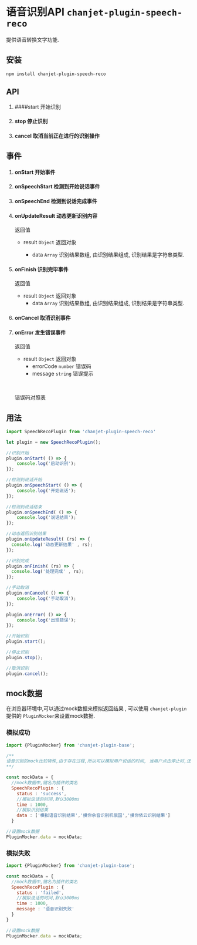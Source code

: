 # 语音识别API `chanjet-plugin-speech-reco`

提供语音转换文字功能.



## 安装

```
npm install chanjet-plugin-speech-reco
```



## API

1. ####start 开始识别
2. #### stop 停止识别

3. #### cancel 取消当前正在进行的识别操作





## 事件

1. #### onStart 开始事件

2. #### onSpeechStart 检测到开始说话事件

3. #### onSpeechEnd 检测到说话完成事件

4. #### onUpdateResult 动态更新识别内容

   返回值

   - result `Object` 返回对象

     - data `Array` 识别结果数组, 由识别结果组成, 识别结果是字符串类型.

5. #### onFinish 识别完毕事件

   返回值

   - result `Object` 返回对象
     - data `Array` 识别结果数组, 由识别结果组成, 识别结果是字符串类型.

6. #### onCancel 取消识别事件

7. #### onError 发生错误事件

   返回值

   - result `Object` 返回对象
     - errorCode `number` 错误码
     - message `string` 错误提示

   ​

   错误码对照表



   
## 用法

```javascript
import SpeechRecoPlugin from 'chanjet-plugin-speech-reco'

let plugin = new SpeechRecoPlugin();

//识别开始
plugin.onStart( () => {
	console.log('启动识别');
});

//检测到说话开始
plugin.onSpeechStart( () => {
	console.log('开始说话');
});

//检测到说话结束
plugin.onSpeechEnd( () => {
	console.log('说话结束');
});

//动态返回识别结果
plugin.onUpdateResult( (rs) => {
  console.log('动态更新结果' , rs);
});

//识别完成
plugin.onFinish( (rs) => {
  console.log('处理完成' , rs);
});

//手动取消
plugin.onCancel( () => {
	console.log('手动取消');
});

plugin.onError( () => {
	console.log('出现错误');
});

//开始识别
plugin.start();

//停止识别
plugin.stop();

//取消识别
plugin.cancel();

```





## mock数据

在浏览器环境中,可以通过mock数据来模拟返回结果 , 可以使用 `chanjet-plugin` 提供的 `PluginMocker`来设置mock数据.



### 模拟成功

```javascript
import {PluginMocker} from 'chanjet-plugin-base';

/**
语音识别的mock比较特殊,由于存在过程,所以可以模拟用户说话的时间, 当用户点击停止时,还是会根据status进行返回结果.
**/

const mockData = {
  //mock数据中,键名为插件的类名
  SpeechRecoPlugin : {
    status : 'success',
	//模拟说话的时间,默认3000ms
    time : 1000,
    //模拟识别结果
    data : ['模拟语音识别结果','摸你余音识别机俄国','摸你依云识别结果']
  }

//设置mock数据
PluginMocker.data = mockData;

```



### 模拟失败

```javascript
import {PluginMocker} from 'chanjet-plugin-base';

const mockData = {
  //mock数据中,键名为插件的类名
  SpeechRecoPlugin : {
    status : 'failed',
    //模拟说话的时间,默认3000ms
    time : 1000,
    message : '语音识别失败'
  }
}

//设置mock数据
PluginMocker.data = mockData;
```
